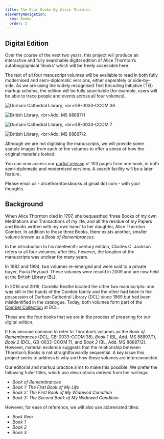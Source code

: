 ```yaml
---
title: The Four Books By Alice Thornton
eleventyNavigation:
  key: Books
  order: 2
---
```


## Digital Edition

Over the course of the next two years, this project will produce an interactive and fully searchable digital edition of Alice Thornton’s autobiographical ‘Books’ which will be freely accessible here.

The text of all four manuscript volumes will be available to read in both fully modernised and semi-diplomatic versions, either separately or side-by-side. As we are using the widely recognised Text Encoding Initiative (TEI) markup schema, the edition will be fully searchable (for example, users will be able to trace people and events across all four volumes).

<div class="gallery-by-4">
  <div class="book-image">

![](/assets/img/books/BookRemembrancesFrontCover.jpg "Durham Cathedral Library, <br>GB-0033-CCOM 38")

  </div>
  <div class="book-image">

![](/assets/img/books/Book1FrontCover.jpg "British Library, <br>Add. MS 88897/1")

  </div>
  <div class="book-image">

![](/assets/img/books/Book2FrontCover.jpg "Durham Cathedral Library, <br>GB-0033-CCOM 7")

  </div>
  <div class="book-image">

![](/assets/img/books/Book3FrontCover.jpg "British Library, <br>Add. MS 88897/2")

  </div>
</div>

Although we are not digitising the manuscripts, we will provide some sample images from each of the volumes to offer a sense of how the original materials looked.

You can now access our [partial release](https://thornton.kdl.kcl.ac.uk/books/viewer/) of 103 pages from one book, in both semi-diplomatic and modernised versions. A search facility will be a later feature.

Please email us - alicethorntonsbooks at gmail dot com - with your thoughts.

## Background

When Alice Thornton died in 1707, she bequeathed ‘three Books of my own Meditations and Transactions of my life, and all the residue of my Papers and Books written with my own hand’ to her daughter, Alice Thornton Comber. In addition to those three Books, there exists another, smaller volume known as a _Book of Remembrances_.

In the introduction to his nineteenth-century edition, Charles C. Jackson refers to all four volumes; after this, however, the location of the manuscripts was unclear for many years.

In 1982 and 1994, two volumes re-emerged and were sold to a private buyer, Paula Peyraud. These volumes were resold in 2009 and are now held at the [British Library](http://searcharchives.bl.uk/IAMS_VU2:LSCOP_BL:IAMS032-000000125) (BL).

In 2018 and 2019, Cordelia Beattie located the other two manuscripts: one was still in the hands of the Comber family and the other had been in the possession of Durham Cathedral Library (DCL) since 1969 but had been misidentified in the catalogue. Today, both volumes form part of the [Comber Collection](https://n2t.durham.ac.uk/ark:/32150/s2hm50tr76x.xml) at DCL.

These are the four books that we are in the process of preparing for our digital edition.

It has become common to refer to Thornton’s volumes as the _Book of Remembrances_ (DCL, GB-0033-CCOM 38), _Book 1_ (BL, Add. MS 88897/1), _Book 2_ (DCL, GB-0033-CCOM 7), and _Book 3_ (BL, Add. MS 88897/2). However, material evidence suggests that the relationship between Thornton’s Books is not straightforwardly sequential. A key issue this project seeks to address is why and how these volumes are interconnected.

Our editorial and markup practice aims to make this possible. We prefer the following fuller titles, which use descriptions derived from her writings:

- _Book of Remembrances_
- _Book 1: The First Book of My Life_
- _Book 2: The First Book of My Widowed Condition_
- _Book 3: The Second Book of My Widowed Condition_

However, for ease of reference, we will also use abbreviated titles:

- _Book Rem_
- _Book 1_
- _Book 2_
- _Book 3_
